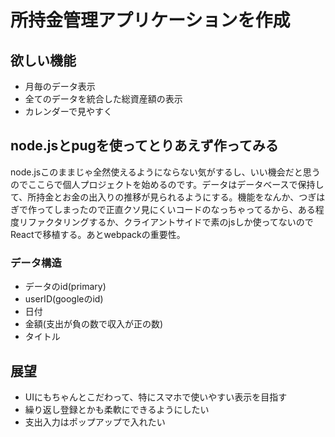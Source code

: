 # 所持金管理アプリケーションを作成
## 欲しい機能
- 月毎のデータ表示
- 全てのデータを統合した総資産額の表示
- カレンダーで見やすく

## node.jsとpugを使ってとりあえず作ってみる
node.jsこのままじゃ全然使えるようにならない気がするし、いい機会だと思うのでここらで個人プロジェクトを始めるのです。データはデータベースで保持して、所持金とお金の出入りの推移が見られるようにする。機能をなんか、つぎはぎで作ってしまったので正直クソ見にくいコードのなっちゃってるから、ある程度リファクタリングするか、クライアントサイドで素のjsしか使ってないのでReactで移植する。あとwebpackの重要性。
### データ構造
- データのid(primary)
- userID(googleのid)
- 日付
- 金額(支出が負の数で収入が正の数)
- タイトル

## 展望
- UIにもちゃんとこだわって、特にスマホで使いやすい表示を目指す
- 繰り返し登録とかも柔軟にできるようにしたい
- 支出入力はポップアップで入れたい